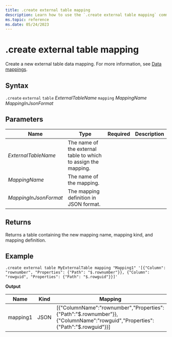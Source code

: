 ```yaml
---
title: .create external table mapping
description: Learn how to use the `.create external table mapping` command to create an external table mapping for Azure Blob Storage or Azure Data Lake external tables.
ms.topic: reference
ms.date: 05/24/2023
---
```


# .create external table mapping

Create a new external table data mapping. For more information, see [Data mappings](./mappings.md).

## Syntax

`.create` `external` `table` *ExternalTableName* `mapping` *MappingName* *MappingInJsonFormat*

## Parameters

|Name|Type|Required|Description|
|--|--|--|--|
|*ExternalTableName*|The name of the external table to which to assign the mapping.|
|*MappingName*|The name of the mapping.|
|*MappingInJsonFormat*|The mapping definition in JSON format.|

## Returns

Returns a table containing the new mapping name, mapping kind, and mapping definition.

## Example

```kusto
.create external table MyExternalTable mapping "Mapping1" '[{"Column": "rownumber", "Properties": {"Path": "$.rownumber"}}, {"Column": "rowguid", "Properties": {"Path": "$.rowguid"}}]'
```

**Output**

| Name | Kind | Mapping |
|--|--|--|
| mapping1 | JSON | [{"ColumnName":"rownumber","Properties":{"Path":"$.rownumber"}},{"ColumnName":"rowguid","Properties":{"Path":"$.rowguid"}}] |
